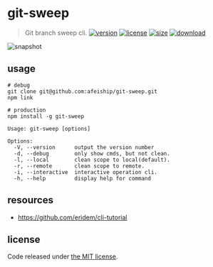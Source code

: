 # git-sweep
> Git branch sweep cli.
[![version][version-image]][version-url]
[![license][license-image]][license-url]
[![size][size-image]][size-url]
[![download][download-image]][download-url]

![snapshot](https://tva1.sinaimg.cn/large/0081Kckwgy1gk7gn80s4dj30vm0hm7wh.jpg)

## usage
```shell
# debug
git clone git@github.com:afeiship/git-sweep.git
npm link

# production
npm install -g git-sweep
```

~~~
Usage: git-sweep [options]

Options:
  -V, --version      output the version number
  -d, --debug        only show cmds, but not clean.
  -l, --local        clean scope to local(default).
  -r, --remote       clean scope to remote.
  -i, --interactive  interactive operation cli.
  -h, --help         display help for command
~~~

## resources
- https://github.com/eridem/cli-tutorial


## license
Code released under [the MIT license](https://github.com/afeiship/git-sweep/blob/master/LICENSE.txt).

[version-image]: https://img.shields.io/npm/v/@feizheng/git-sweep
[version-url]: https://npmjs.org/package/@feizheng/git-sweep

[license-image]: https://img.shields.io/npm/l/@feizheng/git-sweep
[license-url]: https://github.com/afeiship/git-sweep/blob/master/LICENSE.txt

[size-image]: https://img.shields.io/bundlephobia/minzip/@feizheng/git-sweep
[size-url]: https://github.com/afeiship/git-sweep/blob/master/dist/git-sweep.min.js

[download-image]: https://img.shields.io/npm/dm/@feizheng/git-sweep
[download-url]: https://www.npmjs.com/package/@feizheng/git-sweep
